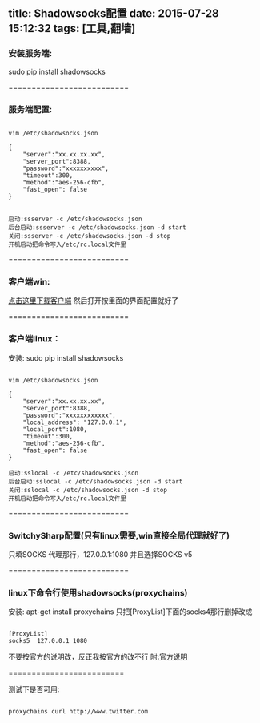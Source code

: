title: Shadowsocks配置
date: 2015-07-28 15:12:32
tags: [工具,翻墙]
---

### 安装服务端: 
sudo pip install shadowsocks

==========================


### 服务端配置: 
<pre><code>
vim /etc/shadowsocks.json

{
    "server":"xx.xx.xx.xx",
    "server_port":8388,
    "password":"xxxxxxxxxx",
    "timeout":300,
    "method":"aes-256-cfb",
    "fast_open": false
}


启动:ssserver -c /etc/shadowsocks.json
后台启动:ssserver -c /etc/shadowsocks.json -d start
关闭:ssserver -c /etc/shadowsocks.json -d stop
开机启动把命令写入/etc/rc.local文件里
</code></pre>

==========================


### 客户端win:
<a href="https://github.com/shadowsocks/shadowsocks-windows">点击这里下载客户端</a>
然后打开按里面的界面配置就好了

==========================


### 客户端linux：
安装: sudo pip install shadowsocks
<pre><code>
vim /etc/shadowsocks.json

{
    "server":"xx.xx.xx.xx",
    "server_port":8388,
    "password":"xxxxxxxxxxxx",
    "local_address": "127.0.0.1",
    "local_port":1080,
    "timeout":300,
    "method":"aes-256-cfb",
    "fast_open": false
}

启动:sslocal -c /etc/shadowsocks.json
后台启动:sslocal -c /etc/shadowsocks.json -d start
关闭:sslocal -c /etc/shadowsocks.json -d stop
开机启动把命令写入/etc/rc.local文件里
</code></pre>

==========================

### SwitchySharp配置(只有linux需要,win直接全局代理就好了)
只填SOCKS 代理那行，127.0.0.1:1080
并且选择SOCKS v5

==========================

### linux下命令行使用shadowsocks(proxychains)
安装: apt-get install proxychains
只把[ProxyList]下面的socks4那行删掉改成

<pre><code>
[ProxyList]
socks5  127.0.0.1 1080
</code></pre>

不要按官方的说明改，反正我按官方的改不行
附:<a href="https://github.com/shadowsocks/shadowsocks/wiki/Using-Shadowsocks-with-Command-Line-Tools">官方说明</a>

=========================

测试下是否可用: 

<pre><code>
proxychains curl http://www.twitter.com
</code></pre>
    


